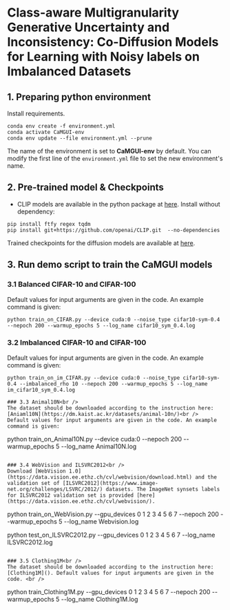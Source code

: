 # Class-aware Multigranularity Generative Uncertainty and Inconsistency: Co-Diffusion Models for Learning with Noisy labels on Imbalanced Datasets

## 1. Preparing python environment
Install requirements.<br />
```
conda env create -f environment.yml
conda activate CaMGUI-env
conda env update --file environment.yml --prune
```
The name of the environment is set to **CaMGUI-env** by default. You can modify the first line of the `environment.yml` file to set the new environment's name.

## 2. Pre-trained model & Checkpoints
* CLIP models are available in the python package at [here](https://github.com/openai/CLIP). Install without dependency: <br />
```
pip install ftfy regex tqdm
pip install git+https://github.com/openai/CLIP.git  --no-dependencies
```

Trained checkpoints for the diffusion models are available at [here]().

## 3. Run demo script to train the CaMGUI models
### 3.1 Balanced CIFAR-10 and CIFAR-100<br />
Default values for input arguments are given in the code. An example command is given:
```
python train_on_CIFAR.py --device cuda:0 --noise_type cifar10-sym-0.4 --nepoch 200 --warmup_epochs 5 --log_name cifar10_sym_0.4.log
```

### 3.2 Imbalanced CIFAR-10 and CIFAR-100<br />
Default values for input arguments are given in the code. An example command is given:
```
python train_on_im_CIFAR.py --device cuda:0 --noise_type cifar10-sym-0.4 --imbalanced_rho 10 --nepoch 200 --warmup_epochs 5 --log_name im_cifar10_sym_0.4.log

### 3.3 Animal10N<br />
The dataset should be downloaded according to the instruction here: [Aniaml10N](https://dm.kaist.ac.kr/datasets/animal-10n/)<br />
Default values for input arguments are given in the code. An example command is given:
```
python train_on_Animal10N.py --device cuda:0 --nepoch 200 --warmup_epochs 5 --log_name Animal10N.log
```

### 3.4 WebVision and ILSVRC2012<br />
Download [WebVision 1.0](https://data.vision.ee.ethz.ch/cvl/webvision/download.html) and the validation set of [ILSVRC2012](https://www.image-net.org/challenges/LSVRC/2012/) datasets. The ImageNet synsets labels for ILSVRC2012 validation set is provided [here](https://data.vision.ee.ethz.ch/cvl/webvision/).
```
python train_on_WebVision.py --gpu_devices 0 1 2 3 4 5 6 7 --nepoch 200 --warmup_epochs 5  --log_name Webvision.log

python test_on_ILSVRC2012.py --gpu_devices 0 1 2 3 4 5 6 7 --log_name ILSVRC2012.log
```

### 3.5 Clothing1M<br />
The dataset should be downloaded according to the instruction here: [Clothing1M](). Default values for input arguments are given in the code. <br />

```
python train_Clothing1M.py --gpu_devices 0 1 2 3 4 5 6 7 --nepoch 200 --warmup_epochs 5  --log_name Clothing1M.log
```
